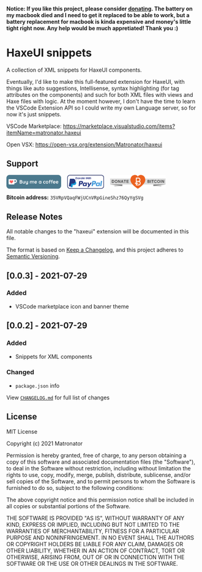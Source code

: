 #### Notice: If you like this project, please consider [donating](#support). The battery on my macbook died and I need to get it replaced to be able to work, but a battery replacement for macbook is kinda expensive and money's little tight right now. Any help would be much appretiated! Thank you :)

# HaxeUI snippets

A collection of XML snippets for HaxeUI components.

Eventually, I'd like to make this full-featured extension for HaxeUI, with things like auto suggestions, Intellisense, syntax highlighting (for tag attributes on the components) and such for both XML files with views and Haxe files with logic. At the moment however, I don't have the time to learn the VSCode Extension API so I could write my own Language server, so for now it's just snippets.

VSCode Marketplace: https://marketplace.visualstudio.com/items?itemName=matronator.haxeui

Open VSX: https://open-vsx.org/extension/Matronator/haxeui

## Support

<div style="display:flex;align-items:center;justify-content:flex-start;flex-wrap:wrap;height:36px;"><a href="https://ko-fi.com/U7U2MDBC" target="_blank" style="margin-right:16px;"><img height="36" style="border:0px;height:36px;" src=".github/kofi2.png" alt="Buy Me a Coffee at ko-fi.com"></a>
<a href="https://www.paypal.me/matronator" target="_blank" style="margin-right:16px;"><img src=".github/paypal.png" height="36"></a>
<a href="https://www.blockchain.com/btc/address/35VRpVQaqFWjUCnVRpGineShz76QyYgSVg" target="_blank"><img src=".github/RibbonDonateBitcoin.png" height="36"></a></div>

**Bitcoin address:** `35VRpVQaqFWjUCnVRpGineShz76QyYgSVg`

## Release Notes

All notable changes to the "haxeui" extension will be documented in this file.

The format is based on [Keep a Changelog](https://keepachangelog.com/en/1.0.0/), and this project adheres to [Semantic Versioning](https://semver.org/spec/v2.0.0.html).

## [0.0.3] - 2021-07-29

### Added

- VSCode marketplace icon and banner theme

## [0.0.2] - 2021-07-29

### Added

- Snippets for XML components

### Changed

- `package.json` info

View [`CHANGELOG.md`](https://github.com/matronator/haxeui-vscode/blob/main/CHANGELOG.md) for full list of changes

## License

MIT License

Copyright (c) 2021 Matronator

Permission is hereby granted, free of charge, to any person obtaining a copy
of this software and associated documentation files (the "Software"), to deal
in the Software without restriction, including without limitation the rights
to use, copy, modify, merge, publish, distribute, sublicense, and/or sell
copies of the Software, and to permit persons to whom the Software is
furnished to do so, subject to the following conditions:

The above copyright notice and this permission notice shall be included in all
copies or substantial portions of the Software.

THE SOFTWARE IS PROVIDED "AS IS", WITHOUT WARRANTY OF ANY KIND, EXPRESS OR
IMPLIED, INCLUDING BUT NOT LIMITED TO THE WARRANTIES OF MERCHANTABILITY,
FITNESS FOR A PARTICULAR PURPOSE AND NONINFRINGEMENT. IN NO EVENT SHALL THE
AUTHORS OR COPYRIGHT HOLDERS BE LIABLE FOR ANY CLAIM, DAMAGES OR OTHER
LIABILITY, WHETHER IN AN ACTION OF CONTRACT, TORT OR OTHERWISE, ARISING FROM,
OUT OF OR IN CONNECTION WITH THE SOFTWARE OR THE USE OR OTHER DEALINGS IN THE
SOFTWARE.
